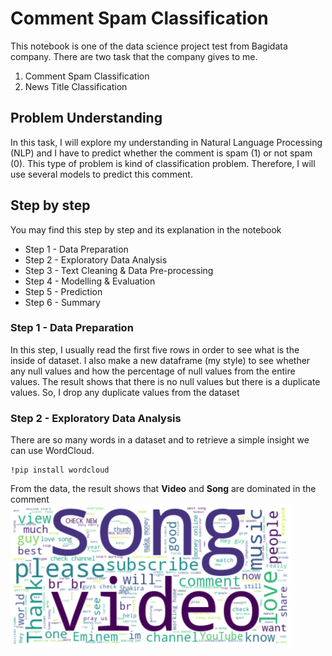 # Comment Spam Classification
This notebook is one of the data science project test from Bagidata company. There are two task that the company gives to me.
1. Comment Spam Classification
2. News Title Classification

## Problem Understanding
In this task, I will explore my understanding in Natural Language Processing (NLP) and I have to predict whether the comment is spam (1) or not spam (0). This type of problem is kind of classification problem. Therefore, I will use several models to predict this comment.

## Step by step 
You may find this step by step and its explanation in the notebook
- Step 1 - Data Preparation
- Step 2 - Exploratory Data Analysis
- Step 3 - Text Cleaning & Data Pre-processing
- Step 4 - Modelling & Evaluation
- Step 5 - Prediction
- Step 6 - Summary

### Step 1 - Data Preparation
In this step, I usually read the first five rows in order to see what is the inside of dataset. I also make a new dataframe (my style) to see whether any null values and how the percentage of null values from the entire values. The result shows that there is no null values but there is a duplicate values. So, I drop any duplicate values from the dataset

### Step 2 - Exploratory Data Analysis
There are so many words in a dataset and to retrieve a simple insight we can use WordCloud. 
```
!pip install wordcloud
```
From the data, the result shows that **Video** and **Song** are dominated in the comment
<img src="image/wordcloud.png" width="450" >
